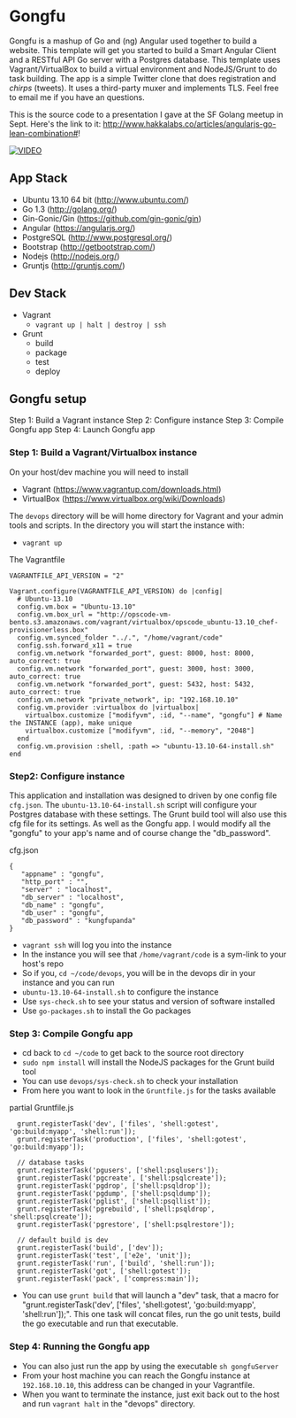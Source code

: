 # Gongfu

Gongfu is a mashup of Go and (ng) Angular used together to build a website. This template will get you started to build a Smart Angular Client and a RESTful API Go server with a Postgres database. This template uses Vagrant/VirtualBox to build a virtual environment and NodeJS/Grunt to do task building. The app is a simple Twitter clone that does registration and *chirps* (tweets). It uses a third-party muxer and implements TLS. Feel free to email me if you have an questions.

This is the source code to a presentation I gave at the SF Golang meetup in Sept. Here's the link to it: http://www.hakkalabs.co/articles/angularjs-go-lean-combination#!

[![VIDEO](http://img.youtube.com/vi/0arV-k8OPMg/0.jpg)](http://www.youtube.com/watch?v=0arV-k8OPMg)

## App Stack
* Ubuntu 13.10 64 bit (http://www.ubuntu.com/)
* Go 1.3 (http://golang.org/)
* Gin-Gonic/Gin (https://github.com/gin-gonic/gin) 
* Angular (https://angularjs.org/)
* PostgreSQL (http://www.postgresql.org/)
* Bootstrap (http://getbootstrap.com/)
* Nodejs (http://nodejs.org/)
* Gruntjs (http://gruntjs.com/)

## Dev Stack
* Vagrant
	* `vagrant up | halt | destroy | ssh`
* Grunt  
	* build
	* package
	* test
	* deploy

## Gongfu setup
Step 1: Build a Vagrant instance
Step 2: Configure instance
Step 3: Compile Gongfu app
Step 4: Launch Gongfu app

### Step 1: Build a Vagrant/Virtualbox instance

On your host/dev machine you will need to install

* Vagrant (https://www.vagrantup.com/downloads.html)
* VirtualBox (https://www.virtualbox.org/wiki/Downloads)

The `devops` directory will be will home directory for Vagrant and your admin tools and scripts. In the directory you will start the instance with:

* `vagrant up`

The Vagrantfile
```
VAGRANTFILE_API_VERSION = "2"

Vagrant.configure(VAGRANTFILE_API_VERSION) do |config|
  # Ubuntu-13.10
  config.vm.box = "Ubuntu-13.10"
  config.vm.box_url = "http://opscode-vm-bento.s3.amazonaws.com/vagrant/virtualbox/opscode_ubuntu-13.10_chef-provisionerless.box"
  config.vm.synced_folder "../.", "/home/vagrant/code"
  config.ssh.forward_x11 = true
  config.vm.network "forwarded_port", guest: 8000, host: 8000, auto_correct: true
  config.vm.network "forwarded_port", guest: 3000, host: 3000, auto_correct: true
  config.vm.network "forwarded_port", guest: 5432, host: 5432, auto_correct: true
  config.vm.network "private_network", ip: "192.168.10.10"
  config.vm.provider :virtualbox do |virtualbox|
    virtualbox.customize ["modifyvm", :id, "--name", "gongfu"] # Name the INSTANCE (app), make unique
    virtualbox.customize ["modifyvm", :id, "--memory", "2048"]
  end
  config.vm.provision :shell, :path => "ubuntu-13.10-64-install.sh"
end

```


### Step2: Configure instance

This application and installation was designed to driven by one config file `cfg.json`. The `ubuntu-13.10-64-install.sh` script will configure your Postgres database with these settings. The Grunt build tool will also use this cfg file for its settings. As well as the Gongfu app. I would modify all the "gongfu" to your app's name and of course change the "db_password".

cfg.json
```
{
   "appname" : "gongfu",
   "http_port" : "",
   "server" : "localhost",
   "db_server" : "localhost",
   "db_name" : "gongfu",
   "db_user" : "gongfu",
   "db_password" : "kungfupanda"
}
```

* `vagrant ssh`  will log you into the instance
* In the instance you will see that `/home/vagrant/code` is a sym-link to your host's repo
* So if you, `cd ~/code/devops`, you will be in the devops dir in your instance and you can run
* `ubuntu-13.10-64-install.sh` to configure the instance
* Use `sys-check.sh` to see your status and version of software installed
* Use `go-packages.sh` to install the Go packages


### Step 3: Compile Gongfu app

* cd back to `cd ~/code` to get back to the source root directory
* `sudo npm install` will install the NodeJS packages for the Grunt build tool
* You can use `devops/sys-check.sh` to check your installation
* From here you want to look in the `Gruntfile.js` for the tasks available

partial Gruntfile.js
```
  grunt.registerTask('dev', ['files', 'shell:gotest', 'go:build:myapp', 'shell:run']);
  grunt.registerTask('production', ['files', 'shell:gotest', 'go:build:myapp']);

  // database tasks
  grunt.registerTask('pgusers', ['shell:psqlusers']);
  grunt.registerTask('pgcreate', ['shell:psqlcreate']);
  grunt.registerTask('pgdrop', ['shell:psqldrop']);
  grunt.registerTask('pgdump', ['shell:psqldump']);
  grunt.registerTask('pglist', ['shell:psqllist']);
  grunt.registerTask('pgrebuild', ['shell:psqldrop', 'shell:psqlcreate']);
  grunt.registerTask('pgrestore', ['shell:psqlrestore']);

  // default build is dev
  grunt.registerTask('build', ['dev']);
  grunt.registerTask('test', ['e2e', 'unit']);
  grunt.registerTask('run', ['build', 'shell:run']);
  grunt.registerTask('got', ['shell:gotest']);
  grunt.registerTask('pack', ['compress:main']);
```
* You can use `grunt build` that will launch a "dev" task, that a macro for "grunt.registerTask('dev', ['files', 'shell:gotest', 'go:build:myapp', 'shell:run']);". This one task will concat files, run the go unit tests, build the go executable and run that executable.


### Step 4: Running the Gongfu app

* You can also just run the app by using the executable `sh gongfuServer`
* From your host machine you can reach the Gongfu instance at `192.168.10.10`, this address can be changed in your Vagrantfile.
* When you want to terminate the instance, just exit back out to the host and run `vagrant halt` in the "devops" directory.



